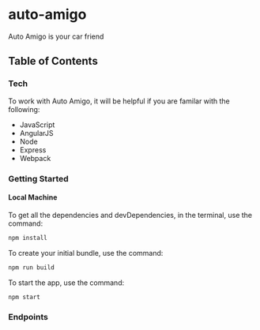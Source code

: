# auto-amigo
Auto Amigo is your car friend

## Table of Contents

### Tech
To work with Auto Amigo, it will be helpful if you are familar with the following: 
- JavaScript
- AngularJS
- Node
- Express
- Webpack

### Getting Started
#### Local Machine
To get all the dependencies and devDependencies, in the terminal, use the command: 
```javascript
npm install
```

To create your initial bundle, use the command:
```javascript
npm run build
```

To start the app, use the command:
```javascript
npm start
```

### Endpoints